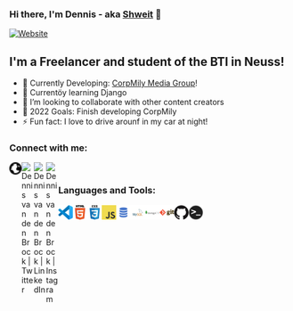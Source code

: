### Hi there, I'm Dennis - aka [Shweit][website] 👋 

[![Website](https://img.shields.io/website?label=corpmily.com&style=for-the-badge&url=https%3A%2F%2Fcodestackr.com)](https://corpmily.com)

## I'm a Freelancer and student of the BTI in Neuss!

- 🔭 Currently Developing: [CorpMily Media Group][website]!
- 🌱 Currentöy learning Django
- 👯 I’m looking to collaborate with other content creators
- 🥅 2022 Goals: Finish developing CorpMily
- ⚡ Fun fact: I love to drive arounf in my car at night!

### Connect with me:

[<img align="left" alt="corpmily.com" width="22px" src="https://raw.githubusercontent.com/iconic/open-iconic/master/svg/globe.svg" />][website]
[<img align="left" alt="Dennis van den Brock | Twitter" width="22px" src="https://cdn.jsdelivr.net/npm/simple-icons@v3/icons/twitter.svg" />][twitter]
[<img align="left" alt="Dennis van den Brock | LinkedIn" width="22px" src="https://cdn.jsdelivr.net/npm/simple-icons@v3/icons/linkedin.svg" />][linkedin]
[<img align="left" alt="Dennis van den Brock | Instagram" width="22px" src="https://cdn.jsdelivr.net/npm/simple-icons@v3/icons/instagram.svg" />][instagram]

<br />

### Languages and Tools:

<img align="left" alt="Visual Studio Code" width="26px" src="https://raw.githubusercontent.com/github/explore/80688e429a7d4ef2fca1e82350fe8e3517d3494d/topics/visual-studio-code/visual-studio-code.png" />
<img align="left" alt="HTML5" width="26px" src="https://raw.githubusercontent.com/github/explore/80688e429a7d4ef2fca1e82350fe8e3517d3494d/topics/html/html.png" />
<img align="left" alt="CSS3" width="26px" src="https://raw.githubusercontent.com/github/explore/80688e429a7d4ef2fca1e82350fe8e3517d3494d/topics/css/css.png" />
<img align="left" alt="JavaScript" width="26px" src="https://raw.githubusercontent.com/github/explore/80688e429a7d4ef2fca1e82350fe8e3517d3494d/topics/javascript/javascript.png" />
<img align="left" alt="SQL" width="26px" src="https://raw.githubusercontent.com/github/explore/80688e429a7d4ef2fca1e82350fe8e3517d3494d/topics/sql/sql.png" />
<img align="left" alt="MySQL" width="26px" src="https://raw.githubusercontent.com/github/explore/80688e429a7d4ef2fca1e82350fe8e3517d3494d/topics/mysql/mysql.png" />
<img align="left" alt="MongoDB" width="26px" src="https://raw.githubusercontent.com/github/explore/80688e429a7d4ef2fca1e82350fe8e3517d3494d/topics/mongodb/mongodb.png" />
<img align="left" alt="Git" width="26px" src="https://raw.githubusercontent.com/github/explore/80688e429a7d4ef2fca1e82350fe8e3517d3494d/topics/git/git.png" />
<img align="left" alt="GitHub" width="26px" src="https://raw.githubusercontent.com/github/explore/78df643247d429f6cc873026c0622819ad797942/topics/github/github.png" />
<img align="left" alt="Terminal" width="26px" src="https://raw.githubusercontent.com/github/explore/80688e429a7d4ef2fca1e82350fe8e3517d3494d/topics/terminal/terminal.png" />

<br />
<br />

[website]: https://corpmily.com
[twitter]: https://twitter.com/Shweit5
[instagram]: https://www.instagram.com/ibimsshweit/
[linkedin]: https://www.linkedin.com/in/dennis-van-den-brock-07848321a/
[spotifyPlaylist]: https://open.spotify.com/playlist/0vvXsWCC9xrXsKd4FyS8kM?si=9495d9e47a694a04
